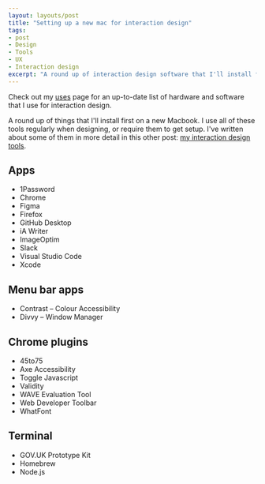 ```yaml
---
layout: layouts/post
title: "Setting up a new mac for interaction design"
tags:
- post
- Design
- Tools
- UX
- Interaction design
excerpt: "A round up of interaction design software that I'll install first on a new Macbook."
---
```


Check out my [uses](/uses) page for an up-to-date list of hardware and software that I use for interaction design.

A round up of things that I'll install first on a new Macbook. I use all of these tools regularly when designing, or require them to get setup. I've written about some of them in more detail in this other post: [my interaction design tools](/blog/my-interaction-design-tools-version-3/).

## Apps

- 1Password
- Chrome
- Figma
- Firefox
- GitHub Desktop
- iA Writer
- ImageOptim
- Slack
- Visual Studio Code
- Xcode

## Menu bar apps

- Contrast – Colour Accessibility
- Divvy – Window Manager

## Chrome plugins

- 45to75
- Axe Accessibility
- Toggle Javascript
- Validity
- WAVE Evaluation Tool
- Web Developer Toolbar
- WhatFont

## Terminal

- GOV.UK Prototype Kit
- Homebrew
- Node.js